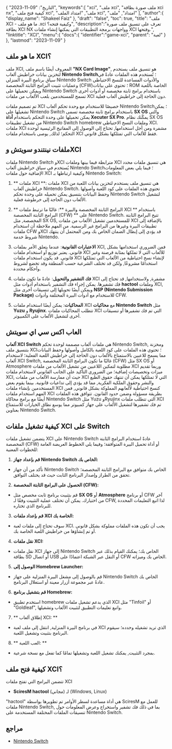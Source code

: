 {
"التاريخ": "09-11-2023",
   "keywords":[
"xci",
"ملف xci",
"ملف صورة بطاقة xci nx",
"كيفية فتح ملف xci",
"ملف",
"امتداد الملف xci",
"امتداد",
"ملف"
],
   "author":{
"display_name": "Shakeel Faiz"
},
"draft": "false",
"toc": true,
"title": "ملف XCI - ما هو ملف .xci وكيفية فتحه؟",
   "description":"تعرف على تنسيق ملف صورة بطاقة XCI NX وواجهات برمجة التطبيقات التي يمكنها إنشاء ملفات XCI وفتحها.",
"linktitle": "XCI",
   "menu":{
      "docs":{
         "identifier":"game-xci",
"parent": "لعبة"
}
},
"lastmod": "2023-11-09"
}

## ما هو ملف XCI؟

ملف XCI, المعروف أيضًا باسم ملف **"NX Card Image"**, هو تنسيق ملف يستخدم لتخزين بيانات خراطيش ألعاب **Nintendo Switch**؛ تُستخدم هذه الملفات عادةً في سياق برنامج البيرة المنزلي Nintendo Switch والأدوات المساعدة للنسخ الاحتياطي وعمليات تثبيت البرامج الثابتة المخصصة (CFW)؛ تحتوي على بيانات ROM الخاصة باللعبة ويمكن تحميلها على Nintendo Switch باستخدام برامج ثابتة مخصصة أو أدوات أخرى تسمح للمستخدمين بلعب الألعاب من ملفات XCI دون الحاجة إلى خراطيش ألعاب فعلية.

تم تصميم ملفات XCI خصيصًا للاستخدام مع وحدة تحكم ألعاب Nintendo Switch؛ يمكن تشغيلها على Nintendo Switch باستخدام برامج ثابتة مخصصة تسمى **SX OS** والتي يمكن تحميلها على وحدة التحكم باستخدام **أداة Xecuter SX Pro**. يمكّنك نظام SX OS من تشغيل تطبيقات Nintendo Switch homebrew وملفات النسخ الاحتياطي XCI. ملفات XCI مشفرة ومن أجل استخدامها, تحتاج إلى الوصول إلى المفاتيح الرئيسية لوحدة التحكم؛ لذلك, يوصى باستخدام ملفات XCI فقط للألعاب التي تمتلكها بشكل قانوني.

## ملفات نينتندو سويتش وXCI

ملفات Nintendo Switch وXCI مترابطة فيما بينها وملفات XCI هي تنسيق ملفات محدد يُستخدم في سياق خراطيش ألعاب Nintendo Switch؛ فيما يلي بعض المعلومات الإضافية حول ملفات XCI وكيفية ارتباطها بـ Nintendo Switch:

1. ** ملفات XCI **: ملفات XCI هي تنسيق ملف يستخدم لتخزين بيانات اللعبة من خراطيش ألعاب Nintendo Switch. تحتوي هذه الملفات على كود اللعبة وأصولها وحفظ البيانات بتنسيق يمكن تحميله على وحدة تحكم Nintendo Switch لتشغيل الألعاب دون الحاجة إلى خرطوشة فعلية.
    












2. ** البرامج الثابتة المخصصة والبيرة **: غالبًا ما ترتبط ملفات XCI باستخدام ** البرامج الثابتة المخصصة (CFW) ** على Nintendo Switch. تتيح البرامج الثابتة المخصصة, مثل SX OS, للمستخدمين تشغيل الألعاب من ملفات XCI بالإضافة إلى تطبيقات البيرة وغيرها من البرامج غير الرسمية. من المهم ملاحظة أن استخدام ملفات CFW وXCI قد يؤدي إلى إبطال الضمان الخاص بك ومن المحتمل أن ينتهك شروط خدمة Nintendo.
    












3. **الاعتبارات القانونية**: عندما يتعلق الأمر بملفات XCI, فمن الضروري استخدامها بشكل قانوني. يعتبر توزيع أو استخدام ملفات XCI للألعاب التي لا تملكها بمثابة قرصنة وغير قانوني. قد يكون استخدام ملفات XCI لإنشاء نسخ احتياطية من الألعاب التي تمتلكها استخدامًا مشروعًا, ولكن قد تختلف الشرعية حسب المنطقة وقد تخضع لشروط وأحكام محددة.
    












4. **فك التشفير والتحويل**: عادةً ما تكون ملفات XCI مشفرة, ولاستخدامها, قد تحتاج إلى فك تشفيرها. يمكن إجراء فك التشفير باستخدام أدوات مثل **hactool** وملفات XCI, ويمكن أيضًا تحويلها إلى تنسيقات أخرى مثل **NSP (Nintendo Submission Package)** للاستخدام مع أدوات البيرة المختلفة وأدوات CFW.
    












5. **المحاكيات**: يمكن أيضًا استخدام ملفات XCI مع **محاكيات Nintendo Switch** مثل **Yuzu** و **Ryujinx**. تتطلب المحاكيات ملفات XCI التي تم فك تشفيرها أو تنسيقات أخرى لتشغيل الألعاب على الكمبيوتر.

## العاب اكس سي اي سويتش

**ألعاب XCI Switch** هي ملفات ألعاب مصممة لوحدة تحكم Nintendo Switch, ومخزنة بتنسيق ملف XCI؛ تحتوي هذه الملفات على كود اللعبة بالكامل وأصولها وحفظ البيانات مما يسمح للاعبين بالاستمتاع بالألعاب دون الحاجة إلى خراطيش اللعبة الفعلية؛ لاستخدام ألعاب XCI Switch, غالبًا ما تكون البرامج الثابتة المخصصة (CFW) مثل SX OS أو Atmosphere مطلوبة لتمكين اللاعبين من تشغيل الألعاب من ملفات XCI وربما تقديم ميزات وتخصيصات إضافية؛ من الضروري التأكيد على الجانب القانوني لاستخدام ملفات XCI, حيث أن ممارسة الألعاب من ملفات XCI التي لا تمتلكها يمكن أن تنتهك حقوق الطبع والنشر وحقوق الملكية الفكرية, مما قد يؤدي إلى تداعيات قانونية. بينما يقوم بعض المستخدمين بإنشاء ملفات XCI كنسخ احتياطية لألعابهم المملوكة بشكل قانوني, فمن المهم استخدام ملفات XCI بطريقة مسؤولة وضمن حدود القانون. تتوافق هذه الملفات أيضًا مع برامج محاكاة Nintendo Switch مثل Yuzu وRyujinx التي تتطلب ملفات XCI تم فك تشفيرها لتشغيل الألعاب على جهاز كمبيوتر مما يوسع نطاق الخيارات للاستمتاع بعناوين Nintendo Switch.

## كيفية تشغيل ملفات XCI على Switch

يتضمن تشغيل ملفات XCI على Nintendo Switch عادةً استخدام البرامج الثابتة المخصصة (CFW) أو أداة تحميل البيرة المتوافقة؛ وفيما يلي الخطوط العريضة العامة للخطوات المعنية:

1. **قم بإعداد جهاز Nintendo Switch الخاص بك:**
    












- تأكد من أن جهاز Nintendo Switch الخاص بك متوافق مع البرامج الثابتة المخصصة؛ تحقق من الطراز وإصدار البرنامج الثابت حيث قد يختلف التوافق.
2. **الحصول على البرامج الثابتة المخصصة (CFW):**
    












- قم بتثبيت برنامج ثابت مخصص مثل **SX OS** أو **Atmosphere** أو برنامج CFW آخر من اختيارك. يمكن أن تختلف عملية التثبيت وفقًا لـ CFW, لذا اتبع التعليمات المحددة للبرنامج الذي تختاره.
3. **قم بإعداد ملفات XCI الخاصة بك:**
    












- سوف تحتاج إلى ملفات لعبة XCI. يجب أن تكون هذه الملفات مملوكة بشكل قانوني أو تم إنشاؤها من خراطيش اللعبة الخاصة بك.
4. **نقل ملفات XCI:**
    












- نقل ملفات XCI إلى جهاز Nintendo Switch الخاص بك؛ يمكنك القيام بذلك عبر بطاقة SD أو اتصال USB أو النقل عبر الشبكة اعتمادًا على CFW الخاص بك وميزاته.
5. **الوصول إلى Homebrew Launcher:**
    












- قم بالوصول إلى مشغل البيرة المنزلية على جهاز Nintendo Switch الخاص بك عادةً عبر مجموعة أزرار معينة أو استغلال البرنامج.
6. **قم بتشغيل برنامج Homebrew:**
    












- استخدم تطبيق homebrew الذي يدعم تشغيل ملفات XCI مثل "Tinfoil" أو "Goldleaf", واتبع تعليمات التطبيق لتثبيت الألعاب وتشغيلها.
7. ** إطلاق ألعاب XCI: **
    












- في برنامج البيرة المنزلية, انتقل إلى ملف لعبة XCI الذي تريد تشغيله وحدده؛ سيقوم البرنامج بتثبيت وتشغيل اللعبة.
8. ** العب اللعبة: **
    












- بمجرد التثبيت, يمكنك تشغيل اللعبة وتشغيلها تمامًا كما تفعل مع نسخة شرعية.

## كيفية فتح ملف XCI؟

تتضمن البرامج التي تفتح ملفات XCI

- **SciresM hactool** (مجاني) لـ (Windows, Linux)

"hactool" هي أداة مساعدة لسطر الأوامر تم تطويرها بواسطة SciresM للعمل مع ملفات Nintendo Switch, بما في ذلك فك تشفير واستخراج وعرض المعلومات حول تنسيقات الملفات المختلفة المستخدمة على Nintendo Switch.

## مراجع
* [Nintendo Switch](https://en.wikipedia.org/wiki/Nintendo_Switch)
